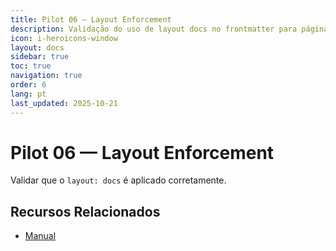 ```yaml
---
title: Pilot 06 — Layout Enforcement
description: Validação do uso de layout docs no frontmatter para páginas de documentação
icon: i-heroicons-window
layout: docs
sidebar: true
toc: true
navigation: true
order: 6
lang: pt
last_updated: 2025-10-21
---
```

# Pilot 06 — Layout Enforcement

Validar que o `layout: docs` é aplicado corretamente.

## Recursos Relacionados
- [Manual](../../manual/index.md)